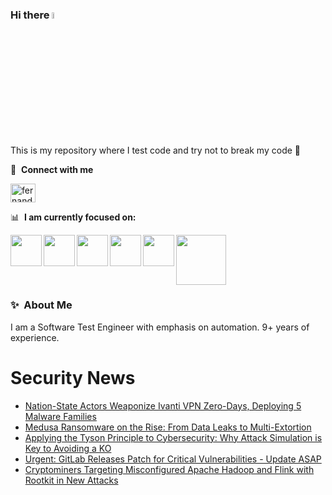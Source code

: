 ### Hi there <a href="https://www.gautamkrishnar.com/"><img src="https://media.giphy.com/media/hvRJCLFzcasrR4ia7z/giphy.gif" width="5%"></a>
This is my repository where I test code and try not to break my code :rofl:

🔗 &nbsp;**Connect with me**
<p align="left">
<a href="https://linkedin.com/in/fernandorlcruz" target="blank"><img align="center" src="https://raw.githubusercontent.com/rahuldkjain/github-profile-readme-generator/master/src/images/icons/Social/linked-in-alt.svg" alt="fernando cruz" height="30" width="40" /></a>
  
📊 &nbsp;**I am currently focused on:**

<img align="left" width='50' height='50' src="https://cdn.jsdelivr.net/gh/devicons/devicon/icons/python/python-original-wordmark.svg" />
<img align="left" width='50' height='50' src="https://cdn.jsdelivr.net/gh/devicons/devicon/icons/csharp/csharp-original.svg" />
<img align="left" width='50' height='50' src="https://cdn.jsdelivr.net/gh/devicons/devicon/icons/jenkins/jenkins-original.svg" />
<img align="left" width='50' height='50' src="https://specflow.org/wp-content/uploads/2021/05/SpecFlow-Icon.png" />
<img align="left" width='50' height='50' src="https://www.svgrepo.com/show/306098/githubactions.svg" />
<img width='80' height='80' src="https://cdn2.vectorstock.com/i/1000x1000/64/81/security-testing-concept-icon-safety-audit-key-vector-29166481.jpg" />
          
          
  
### ✨&nbsp; About Me

I am a Software Test Engineer with emphasis on automation. 9+ years of experience.

# Security News
<!-- BLOG-POST-LIST:START -->
- [Nation-State Actors Weaponize Ivanti VPN Zero-Days, Deploying 5 Malware Families](https://thehackernews.com/2024/01/nation-state-actors-weaponize-ivanti.html)
- [Medusa Ransomware on the Rise: From Data Leaks to Multi-Extortion](https://thehackernews.com/2024/01/medusa-ransomware-on-rise-from-data.html)
- [Applying the Tyson Principle to Cybersecurity: Why Attack Simulation is Key to Avoiding a KO](https://thehackernews.com/2024/01/applying-tyson-principle-to.html)
- [Urgent: GitLab Releases Patch for Critical Vulnerabilities - Update ASAP](https://thehackernews.com/2024/01/urgent-gitlab-releases-patch-for.html)
- [Cryptominers Targeting Misconfigured Apache Hadoop and Flink with Rootkit in New Attacks](https://thehackernews.com/2024/01/cryptominers-targeting-misconfigured.html)
<!-- BLOG-POST-LIST:END -->
